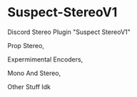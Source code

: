 # Suspect-StereoV1
Discord Stereo Plugin "Suspect StereoV1"

Prop Stereo,

Expermimental Encoders,

Mono And Stereo,

Other Stuff Idk
